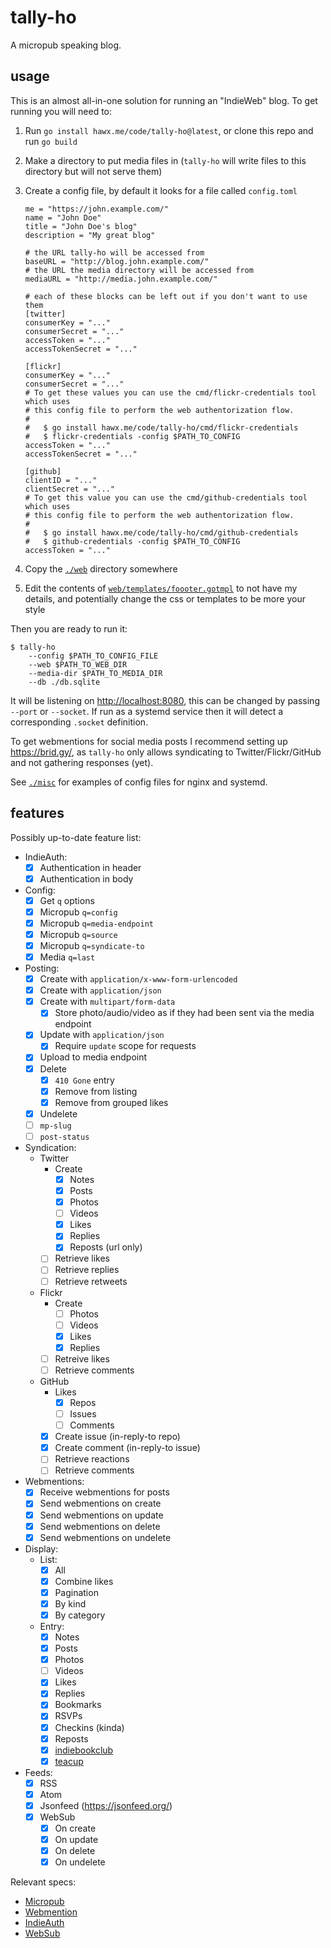 # tally-ho

A micropub speaking blog.


## usage

This is an almost all-in-one solution for running an "IndieWeb" blog. To get
running you will need to:

1. Run `go install hawx.me/code/tally-ho@latest`, or clone this repo and run `go build`

1. Make a directory to put media files in (`tally-ho` will write files to this
   directory but will not serve them)

1. Create a config file, by default it looks for a file called `config.toml`

    ```
    me = "https://john.example.com/"
    name = "John Doe"
    title = "John Doe's blog"
    description = "My great blog"

    # the URL tally-ho will be accessed from
    baseURL = "http://blog.john.example.com/"
    # the URL the media directory will be accessed from
    mediaURL = "http://media.john.example.com/"

    # each of these blocks can be left out if you don't want to use them
    [twitter]
    consumerKey = "..."
    consumerSecret = "..."
    accessToken = "..."
    accessTokenSecret = "..."

    [flickr]
    consumerKey = "..."
    consumerSecret = "..."
    # To get these values you can use the cmd/flickr-credentials tool which uses
    # this config file to perform the web authentorization flow.
    #
    #   $ go install hawx.me/code/tally-ho/cmd/flickr-credentials
    #   $ flickr-credentials -config $PATH_TO_CONFIG
    accessToken = "..."
    accessTokenSecret = "..."

    [github]
    clientID = "..."
    clientSecret = "..."
    # To get this value you can use the cmd/github-credentials tool which uses
    # this config file to perform the web authentorization flow.
    #
    #   $ go install hawx.me/code/tally-ho/cmd/github-credentials
    #   $ github-credentials -config $PATH_TO_CONFIG
    accessToken = "..."
    ```

1. Copy the [`./web`](web) directory somewhere

1. Edit the contents of
   [`web/templates/foooter.gotmpl`](web/templates/footer.gotmpl) to not have my
   details, and potentially change the css or templates to be more your style

Then you are ready to run it:

```
$ tally-ho
    --config $PATH_TO_CONFIG_FILE
    --web $PATH_TO_WEB_DIR
    --media-dir $PATH_TO_MEDIA_DIR
    --db ./db.sqlite
```

It will be listening on <http://localhost:8080>, this can be changed by passing
`--port` or `--socket`. If run as a systemd service then it will detect a
corresponding `.socket` definition.

To get webmentions for social media posts I recommend setting up
<https://brid.gy/>, as `tally-ho` only allows syndicating to
Twitter/Flickr/GitHub and not gathering responses (yet).

See [`./misc`](misc) for examples of config files for nginx and systemd.

## features

Possibly up-to-date feature list:

- IndieAuth:
  * [x] Authentication in header
  * [x] Authentication in body

- Config:
  * [x] Get `q` options
  * [x] Micropub `q=config`
  * [x] Micropub `q=media-endpoint`
  * [x] Micropub `q=source`
  * [x] Micropub `q=syndicate-to`
  * [x] Media `q=last`

- Posting:
  * [x] Create with `application/x-www-form-urlencoded`
  * [x] Create with `application/json`
  * [x] Create with `multipart/form-data`
    * [x] Store photo/audio/video as if they had been sent via the media endpoint
  * [x] Update with `application/json`
    * [x] Require `update` scope for requests
  * [x] Upload to media endpoint
  * [x] Delete
    * [x] `410 Gone` entry
    * [x] Remove from listing
    * [x] Remove from grouped likes
  * [x] Undelete
  * [ ] `mp-slug`
  * [ ] `post-status`

- Syndication:
  * Twitter
    * Create
        * [x] Notes
        * [x] Posts
        * [x] Photos
        * [ ] Videos
        * [x] Likes
        * [x] Replies
        * [x] Reposts (url only)
    * [ ] Retrieve likes
    * [ ] Retrieve replies
    * [ ] Retrieve retweets
  * Flickr
    * Create
      * [ ] Photos
      * [ ] Videos
      * [x] Likes
      * [x] Replies
    * [ ] Retreive likes
    * [ ] Retrieve comments
  * GitHub
    * Likes
      * [x] Repos
      * [ ] Issues
      * [ ] Comments
    * [x] Create issue (in-reply-to repo)
    * [x] Create comment (in-reply-to issue)
    * [ ] Retrieve reactions
    * [ ] Retrieve comments

- Webmentions:
  * [x] Receive webmentions for posts
  * [x] Send webmentions on create
  * [x] Send webmentions on update
  * [x] Send webmentions on delete
  * [x] Send webmentions on undelete

- Display:
  * List:
    * [x] All
    * [x] Combine likes
    * [x] Pagination
    * [x] By kind
    * [x] By category
  * Entry:
    * [x] Notes
    * [x] Posts
    * [x] Photos
    * [ ] Videos
    * [x] Likes
    * [x] Replies
    * [x] Bookmarks
    * [x] RSVPs
    * [x] Checkins (kinda)
    * [x] Reposts
    * [x] [indiebookclub](https://indiebookclub.biz/)
    * [x] [teacup](https://teacup.p3k.io/)

- Feeds:
  * [x] RSS
  * [x] Atom
  * [x] Jsonfeed (<https://jsonfeed.org/>)
  * [x] WebSub
    * [x] On create
    * [x] On update
    * [x] On delete
    * [x] On undelete

Relevant specs:

- [Micropub](https://www.w3.org/TR/micropub/)
- [Webmention](https://www.w3.org/TR/webmention/)
- [IndieAuth](https://www.w3.org/TR/indieauth/)
- [WebSub](https://www.w3.org/TR/websub/)
